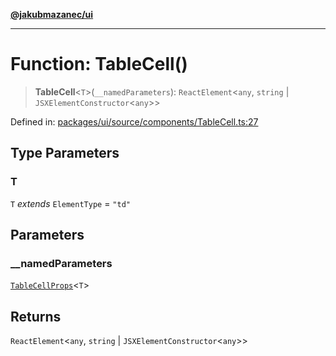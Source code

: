 [**@jakubmazanec/ui**](../README.md)

---

# Function: TableCell()

> **TableCell**\<`T`\>(`__namedParameters`): `ReactElement`\<`any`, `string` \|
> `JSXElementConstructor`\<`any`\>\>

Defined in:
[packages/ui/source/components/TableCell.ts:27](https://github.com/jakubmazanec/tools/blob/c36a857a499e2c0c4f38fc4405cb987b357adf10/packages/ui/source/components/TableCell.ts#L27)

## Type Parameters

### T

`T` _extends_ `ElementType` = `"td"`

## Parameters

### \_\_namedParameters

[`TableCellProps`](../type-aliases/TableCellProps.md)\<`T`\>

## Returns

`ReactElement`\<`any`, `string` \| `JSXElementConstructor`\<`any`\>\>

